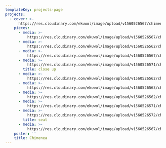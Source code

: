 ```yaml
---
templateKey: projects-page
projects:
  - cover: >-
      https://res.cloudinary.com/ekuwol/image/upload/v1560526567/chimenea/crop2_dhzk1i.jpg
    pieces:
      - media: >-
          https://res.cloudinary.com/ekuwol/image/upload/v1560526567/chimenea/FSwave1_ga9adt.jpg
      - media: >-
          https://res.cloudinary.com/ekuwol/image/upload/v1560526562/chimenea/eating_3_sddgcd.jpg
      - media: >-
          https://res.cloudinary.com/ekuwol/image/upload/v1560526567/chimenea/crop2_dhzk1i.jpg
      - media: >-
          https://res.cloudinary.com/ekuwol/image/upload/v1560526571/chimenea/P1030043_kibfti.jpg
        title: close up
      - media: >-
          https://res.cloudinary.com/ekuwol/image/upload/v1560526562/chimenea/detail_2_g210rs.jpg
      - media: >-
          https://res.cloudinary.com/ekuwol/image/upload/v1560526563/chimenea/3304_detail_1_fgmkah.jpg
      - media: >-
          https://res.cloudinary.com/ekuwol/image/upload/v1560526562/chimenea/3444_pizza_1_owfu0r.jpg
      - media: >-
          https://res.cloudinary.com/ekuwol/image/upload/v1560526571/chimenea/P1030038_ruysiu.jpg
      - media: >-
          https://res.cloudinary.com/ekuwol/image/upload/v1560526572/chimenea/seat1_joiym5.jpg
        title: seat
      - media: >-
          https://res.cloudinary.com/ekuwol/image/upload/v1560526567/chimenea/P1030012crop_wrvohp.jpg
    poster: ''
    title: Chimenea
---
```


